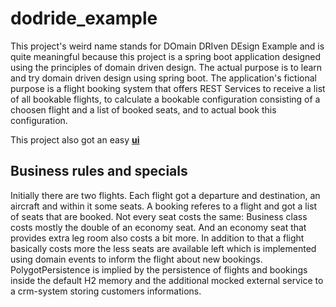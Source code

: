 # dodride_example
This project's weird name stands for DOmain DRIven DEsign Example and is quite meaningful because this project is a spring boot application designed using the principles of domain driven design.
The actual purpose is to learn and try domain driven design using spring boot. The application's fictional purpose is a flight booking system that offers REST Services to receive a list of all bookable flights, to calculate a bookable configuration consisting of a choosen flight and a list of booked seats, and to actual book this configuration.

This project also got an easy **[ui](https://github.com/dennisgassner/flight_booking_ui)**

## Business rules and specials
Initially there are two flights. Each flight got a departure and destination, an aircraft and within it some seats.
A booking referes to a flight and got a list of seats that are booked.
Not every seat costs the same: Business class costs mostly the double of an economy seat. And an economy seat that provides extra leg room also costs a bit more. In addition to that a flight basically costs more the less seats are available left which is implemented using domain events to inform the flight about new bookings.
PolygotPersistence is implied by the persistence of flights and bookings inside the default H2 memory and the additional mocked external service to a crm-system storing customers informations.
